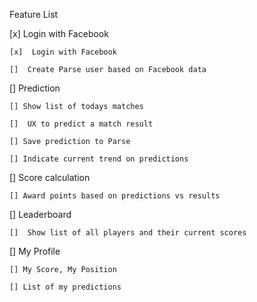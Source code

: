 Feature List

[x]  Login with Facebook

    [x]  Login with Facebook

    []  Create Parse user based on Facebook data
    
    
[]  Prediction

    [] Show list of todays matches

    []  UX to predict a match result

    [] Save prediction to Parse

    [] Indicate current trend on predictions

[] Score calculation

    [] Award points based on predictions vs results

[]  Leaderboard

    []  Show list of all players and their current scores
    
[] My Profile

    [] My Score, My Position 
    
    [] List of my predictions
    
